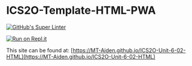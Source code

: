 # ICS2O-Template-HTML-PWA

[![GitHub's Super Linter](https://github.com/MT-Aiden/ICS2O-Unit-6-02-HTML/workflows/GitHub's%20Super%20Linter/badge.svg)](https://github.com/MT-Aiden/ICS2O-Unit-6-02-HTML/actions)

[![Run on Repl.it](https://repl.it/badge/github/MT-Aiden/ICS2O-Unit-6-02-HTML)](https://repl.it/github/MT-Aiden/ICS2O-Unit-6-02-HTML)

This site can be found at: [https://MT-Aiden.github.io/ICS2O-Unit-6-02-HTML](https://MT-Aiden.github.io/ICS2O-Unit-6-02-HTML)
